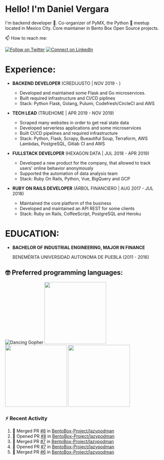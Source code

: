 # Hello! I'm Daniel Vergara

I'm backend developer :robot:. Co-organizer of PyMX, the Python :snake: meetup located in Mexico City. Core maintainer in Bento Box Open Source projects.

📫 How to reach me:

[![Follow on Twitter](https://img.shields.io/badge/--twitter?label=Twitter&logo=Twitter&style=social)](https://twitter.com/__danvergara__) [![Connect on LinkedIn](https://img.shields.io/badge/--linkedin?label=LinkedIn&logo=LinkedIn&style=social)](https://www.linkedin.com/in/daniel-omar-vergara-pérez-2b5471159)

# Experience:

* **BACKEND DEVELOPER**
    (CREDIJUSTO | NOV 2019 - )
    * Developed and maintained some Flask and Go microservices.
    * Built required infrastructure and CI/CD piplines
    * Stack: Python Flask, Golang, Pulumi, Codefresh/CircleCI and AWS

* **TECH LEAD**
    (TRUEHOME | APR 2019 - NOV 2019)
    * Scraped many websites in order to get real state data
    * Developed serverless applications and some microservices
    * Built CI/CD pipelines and required infrastructure
    * Stack: Python, Flask, Scrapy, Bueautiful Soup, Terraform, AWS Lambdas, PostgreSQL, Gitlab CI and AWS

* **FULLSTACK DEVELOPER**
    (HEXAGON DATA | JUL 2018 - APR 2019)
    * Developed a new product for the company, that allowed to track users' online behavior anonymously
    * Supported the automation of data analysis team
    * Stack: Ruby On Rails, Python, Vue, BigQuery and GCP

* **RUBY ON RAILS DEVELOPER**
    (ÁRBOL FINANCIERO | AUG 2017 - JUL 2018)
    * Maintained the core platform of the business
    * Developed and maintained an API REST for some clients
    * Stack: Ruby on Rails, CoffeeScript, PostgreSQL and Heroku

# EDUCATION:

* **BACHELOR OF INDUSTRIAL ENGINEERING, MAJOR IN FINANCE**

  BENEMÉRITA UNIVERSIDAD AUTONOMA DE PUEBLA (2011 - 2016)

## :nerd_face: Preferred programming languages:

![Dancing Gopher](http://static.velvetcache.org/pages/2018/06/13/party-gopher/dancing-gopher.gif)
<img src="https://media.giphy.com/media/KAq5w47R9rmTuvWOWa/giphy.gif" width="200" height="200"/>
<img src="https://upload.wikimedia.org/wikipedia/commons/7/73/Ruby_logo.svg" width="200" height="200"/>
<img src="https://upload.wikimedia.org/wikipedia/commons/6/6a/JavaScript-logo.png" width="200" height="200">

### :zap: Recent Activity

<!--START_SECTION:activity-->
1. 🎉 Merged PR [#8](https://github.com//BentoBox-Project/lazypodman/pull/8) in [BentoBox-Project/lazypodman](https://github.com//BentoBox-Project/lazypodman)
2. 💪 Opened PR [#8](https://github.com//BentoBox-Project/lazypodman/pull/8) in [BentoBox-Project/lazypodman](https://github.com//BentoBox-Project/lazypodman)
3. 🎉 Merged PR [#7](https://github.com//BentoBox-Project/lazypodman/pull/7) in [BentoBox-Project/lazypodman](https://github.com//BentoBox-Project/lazypodman)
4. 💪 Opened PR [#7](https://github.com//BentoBox-Project/lazypodman/pull/7) in [BentoBox-Project/lazypodman](https://github.com//BentoBox-Project/lazypodman)
5. 🎉 Merged PR [#6](https://github.com//BentoBox-Project/lazypodman/pull/6) in [BentoBox-Project/lazypodman](https://github.com//BentoBox-Project/lazypodman)
<!--END_SECTION:activity-->
